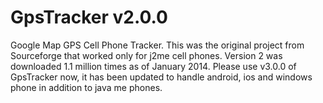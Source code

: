 GpsTracker v2.0.0
==========

Google Map GPS Cell Phone Tracker. This was the original project from Sourceforge that worked only for j2me cell phones. Version 2 was downloaded 1.1 million times as of January 2014. Please use v3.0.0 of GpsTracker now, it has been updated to handle android, ios and windows phone in addition to java me phones. 
